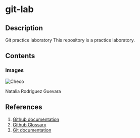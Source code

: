 # git-lab

## Description

Git practice laboratory
This repository is a practice laboratory.

## Contents

### Images
![Checo](https://github.com/natrogue28/git-lab/blob/e33cc7d0aef94be3830ad4c7cbc6271feb995db2/sergio-perez-red-bull-racing-i.jpg)

Natalia Rodriguez Guevara

## References
1. [Github documentation](https://docs.github.com/en)
2. [Github Glossary](https://docs.github.com/en/get-started/learning-about-github/github-glossary)
3. [Git documentation](https://git-scm.com/doc)


